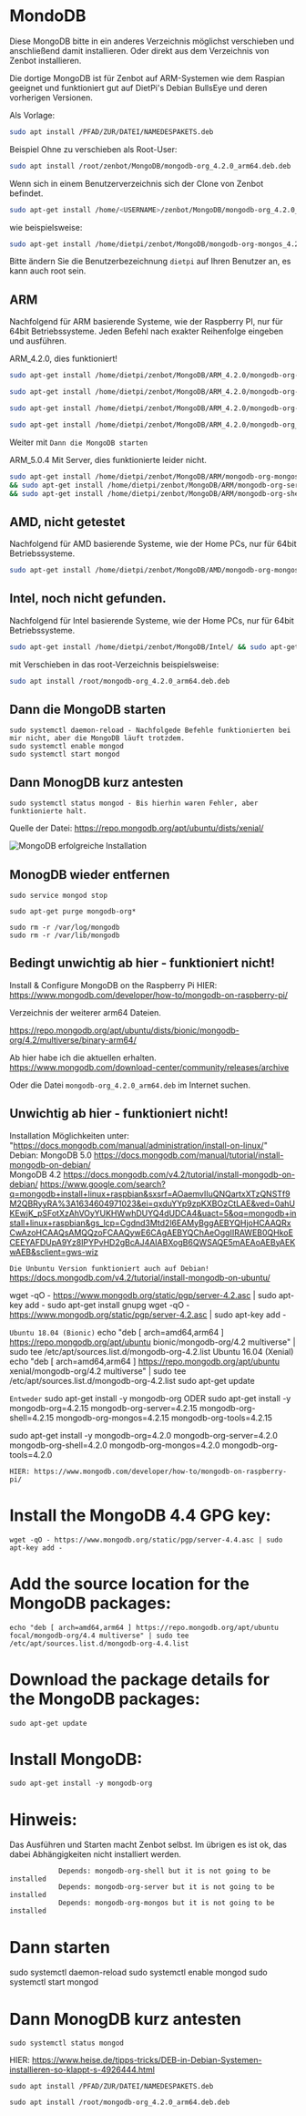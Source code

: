 # MondoDB

Diese MongoDB bitte in ein anderes Verzeichnis möglichst verschieben und anschließend damit installieren. 
Oder direkt aus dem Verzeichnis von Zenbot installieren. 

Die dortige MongoDB ist für Zenbot auf ARM-Systemen wie dem Raspian geeignet und funktioniert gut auf DietPi's Debian BullsEye und deren vorherigen Versionen. 

Als Vorlage:
```bash
sudo apt install /PFAD/ZUR/DATEI/NAMEDESPAKETS.deb
```

Beispiel Ohne zu verschieben als Root-User:
```bash
sudo apt install /root/zenbot/MongoDB/mongodb-org_4.2.0_arm64.deb.deb
```

Wenn sich in einem Benutzerverzeichnis sich der Clone von Zenbot befindet.
```bash
sudo apt-get install /home/<USERNAME>/zenbot/MongoDB/mongodb-org_4.2.0_arm64.deb
```

wie beispielsweise: 
```bash
sudo apt-get install /home/dietpi/zenbot/MongoDB/mongodb-org-mongos_4.2.0_arm64.deb
```

Bitte ändern Sie die Benutzerbezeichnung `dietpi` auf Ihren Benutzer an, es kann auch root sein. 

## ARM

Nachfolgend für ARM basierende Systeme, wie der Raspberry PI, nur für 64bit Betriebssysteme. 
Jeden Befehl nach exakter Reihenfolge eingeben und ausführen. 


ARM_4.2.0, dies funktioniert!

```bash
sudo apt-get install /home/dietpi/zenbot/MongoDB/ARM_4.2.0/mongodb-org-server_4.2.0_arm64.deb
```
```bash
sudo apt-get install /home/dietpi/zenbot/MongoDB/ARM_4.2.0/mongodb-org-shell_4.2.0_arm64.deb
```
```bash
sudo apt-get install /home/dietpi/zenbot/MongoDB/ARM_4.2.0/mongodb-org-tools_4.2.0_arm64.deb
```
```bash
sudo apt-get install /home/dietpi/zenbot/MongoDB/ARM_4.2.0/mongodb-org_4.2.0_arm64.deb
```
Weiter mit `Dann die MongoDB starten`



ARM_5.0.4 Mit Server, dies funktionierte leider nicht.
```bash
sudo apt-get install /home/dietpi/zenbot/MongoDB/ARM/mongodb-org-mongos_5.0.4_arm64.deb 
&& sudo apt-get install /home/dietpi/zenbot/MongoDB/ARM/mongodb-org-server_5.0.4_arm64.deb 
&& sudo apt-get install /home/dietpi/zenbot/MongoDB/ARM/mongodb-org-shell_5.0.4_arm64.deb
```

## AMD, nicht getestet

Nachfolgend für AMD basierende Systeme, wie der Home PCs, nur für 64bit Betriebssysteme.
```bash
sudo apt-get install /home/dietpi/zenbot/MongoDB/AMD/mongodb-org-mongos_5.0.4_amd64.deb && sudo apt-get install /home/dietpi/zenbot/MongoDB/AMD/mongodb-org-server_5.0.4_amd64.deb && sudo apt-get install /home/dietpi/zenbot/MongoDB/AMD/mongodb-org-shell_5.0.4_amd64.deb
```


## Intel, noch nicht gefunden.

Nachfolgend für Intel basierende Systeme, wie der Home PCs, nur für 64bit Betriebssysteme.
```bash
sudo apt-get install /home/dietpi/zenbot/MongoDB/Intel/ && sudo apt-get install /home/dietpi/zenbot/MongoDB/Intel/ && sudo apt-get install /home/dietpi/zenbot/MongoDB/Intel/
```

mit Verschieben in das root-Verzeichnis beispielsweise:
```bash
sudo apt install /root/mongodb-org_4.2.0_arm64.deb.deb
```

## Dann die MongoDB starten

```
sudo systemctl daemon-reload - Nachfolgede Befehle funktionierten bei mir nicht, aber die MongoDB läuft trotzdem.
sudo systemctl enable mongod
sudo systemctl start mongod
```

## Dann MonogDB kurz antesten

```
sudo systemctl status mongod - Bis hierhin waren Fehler, aber funktionierte halt.
```

Quelle der Datei: https://repo.mongodb.org/apt/ubuntu/dists/xenial/


![MongoDB erfolgreiche Installation](../img/mongoDB.png 'MongoDB erfolgreiche Installation')

## MonogDB wieder entfernen

```
sudo service mongod stop
```

```
sudo apt-get purge mongodb-org*
```

```
sudo rm -r /var/log/mongodb
sudo rm -r /var/lib/mongodb
```







## Bedingt unwichtig ab hier - funktioniert nicht!

Install & Configure MongoDB on the Raspberry Pi
HIER: https://www.mongodb.com/developer/how-to/mongodb-on-raspberry-pi/

Verzeichnis der weiterer arm64 Dateien.

https://repo.mongodb.org/apt/ubuntu/dists/bionic/mongodb-org/4.2/multiverse/binary-arm64/

Ab hier habe ich die aktuellen erhalten.
https://www.mongodb.com/download-center/community/releases/archive


Oder die Datei `mongodb-org_4.2.0_arm64.deb` im Internet suchen.



## Unwichtig ab hier - funktioniert nicht!
Installation Möglichkeiten unter: "https://docs.mongodb.com/manual/administration/install-on-linux/"
Debian: MongoDB 5.0 https://docs.mongodb.com/manual/tutorial/install-mongodb-on-debian/  
MongoDB 4.2 https://docs.mongodb.com/v4.2/tutorial/install-mongodb-on-debian/
https://www.google.com/search?q=mongodb+install+linux+raspbian&sxsrf=AOaemvIIuQNQartxXTzQNSTf9M2QBRyyRA%3A1634604971023&ei=qxduYYp9zpKXBOzCtLAE&ved=0ahUKEwjK_pSFotXzAhVOyYUKHWwhDUYQ4dUDCA4&uact=5&oq=mongodb+install+linux+raspbian&gs_lcp=Cgdnd3Mtd2l6EAMyBggAEBYQHjoHCAAQRxCwAzoHCAAQsAMQQzoFCAAQywE6CAgAEBYQChAeOggIIRAWEB0QHkoECEEYAFDUpA9Yz8IPYPvHD2gBcAJ4AIABXogB6QWSAQE5mAEAoAEByAEKwAEB&sclient=gws-wiz

`Die Unbuntu Version funktioniert auch auf Debian!`
https://docs.mongodb.com/v4.2/tutorial/install-mongodb-on-ubuntu/

wget -qO - https://www.mongodb.org/static/pgp/server-4.2.asc | sudo apt-key add -
sudo apt-get install gnupg
wget -qO - https://www.mongodb.org/static/pgp/server-4.2.asc | sudo apt-key add -

`Ubuntu 18.04 (Bionic)`
echo "deb [ arch=amd64,arm64 ] https://repo.mongodb.org/apt/ubuntu bionic/mongodb-org/4.2 multiverse" | sudo tee /etc/apt/sources.list.d/mongodb-org-4.2.list
Ubuntu 16.04 (Xenial)
echo "deb [ arch=amd64,arm64 ] https://repo.mongodb.org/apt/ubuntu xenial/mongodb-org/4.2 multiverse" | sudo tee /etc/apt/sources.list.d/mongodb-org-4.2.list
sudo apt-get update

`Entweder`
sudo apt-get install -y mongodb-org
ODER
sudo apt-get install -y mongodb-org=4.2.15 mongodb-org-server=4.2.15 mongodb-org-shell=4.2.15 mongodb-org-mongos=4.2.15 mongodb-org-tools=4.2.15

sudo apt-get install -y mongodb-org=4.2.0 mongodb-org-server=4.2.0 mongodb-org-shell=4.2.0 mongodb-org-mongos=4.2.0 mongodb-org-tools=4.2.0


`HIER: https://www.mongodb.com/developer/how-to/mongodb-on-raspberry-pi/`
# Install the MongoDB 4.4 GPG key:
```
wget -qO - https://www.mongodb.org/static/pgp/server-4.4.asc | sudo apt-key add -
```
# Add the source location for the MongoDB packages:
```
echo "deb [ arch=amd64,arm64 ] https://repo.mongodb.org/apt/ubuntu focal/mongodb-org/4.4 multiverse" | sudo tee /etc/apt/sources.list.d/mongodb-org-4.4.list
```
# Download the package details for the MongoDB packages:
```
sudo apt-get update
```
# Install MongoDB:
```
sudo apt-get install -y mongodb-org
```
# Hinweis:
Das Ausführen und Starten macht Zenbot selbst. 
Im übrigen es ist ok, das dabei Abhängigkeiten nicht installiert werden.
```
			Depends: mongodb-org-shell but it is not going to be installed
            Depends: mongodb-org-server but it is not going to be installed
            Depends: mongodb-org-mongos but it is not going to be installed
```
# Dann starten
sudo systemctl daemon-reload
sudo systemctl enable mongod
sudo systemctl start mongod

# Dann MonogDB kurz antesten

```
sudo systemctl status mongod
```




HIER:
https://www.heise.de/tipps-tricks/DEB-in-Debian-Systemen-installieren-so-klappt-s-4926444.html


```
sudo apt install /PFAD/ZUR/DATEI/NAMEDESPAKETS.deb

sudo apt install /root/mongodb-org_4.2.0_arm64.deb.deb
```
